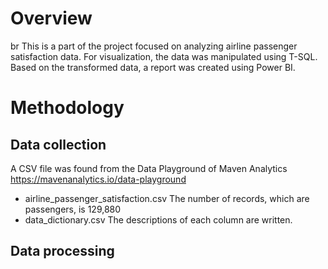 # Overview
br
This is a part of the project focused on analyzing airline passenger satisfaction data. For visualization, the data was manipulated using T-SQL.
Based on the transformed data, a report was created using Power BI.

# Methodology
## Data collection
A CSV file was found from the Data Playground of Maven Analytics
https://mavenanalytics.io/data-playground
- airline_passenger_satisfaction.csv
  The number of records, which are passengers, is 129,880
- data_dictionary.csv
  The descriptions of each column are written.
  
## Data processing
